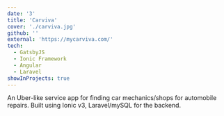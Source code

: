 ```yaml
---
date: '3'
title: 'Carviva'
cover: './carviva.jpg'
github: ''
external: 'https://mycarviva.com/'
tech:
  - GatsbyJS
  - Ionic Framework
  - Angular
  - Laravel
showInProjects: true
---
```


An Uber-like service app for finding car mechanics/shops for automobile repairs. Built using Ionic v3, Laravel/mySQL for the backend.
